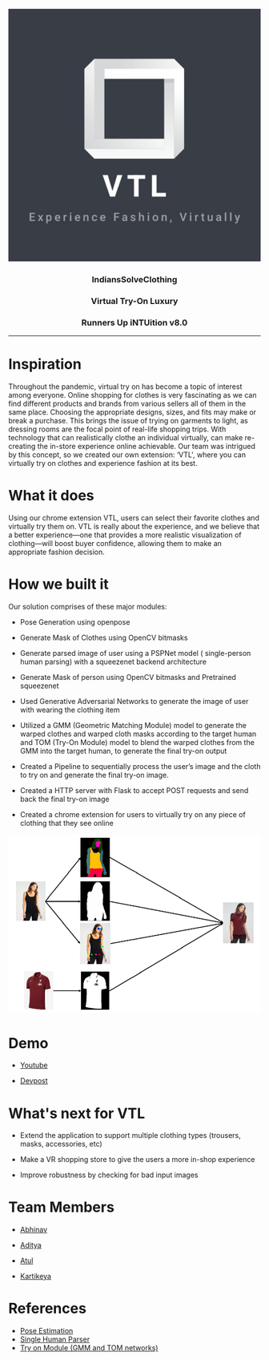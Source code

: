 <p align="center">
  <img src="assets/logo.jpg" />
</p>

<h3 align="center">IndiansSolveClothing</h2>
<h3 align="center">Virtual Try-On Luxury</h2> 
<h3 align="center">Runners Up iNTUition v8.0</h2>

---

# Inspiration
Throughout the pandemic, virtual try on has become a topic of interest among everyone. Online shopping for clothes is very fascinating as we can find different products and brands from various sellers all of them in the same place. Choosing the appropriate designs, sizes, and fits may make or break a purchase. This brings the issue of trying on garments to light, as dressing rooms are the focal point of real-life shopping trips. With technology that can realistically clothe an individual virtually, can make re-creating the in-store experience online achievable. Our team was intrigued by this concept, so we created our own extension: ‘VTL', where you can virtually try on clothes and experience fashion at its best.


# What it does
Using our chrome extension VTL, users can select their favorite clothes and virtually try them on. VTL is really about the experience, and we believe that a better experience—one that provides a more realistic visualization of clothing—will boost buyer confidence, allowing them to make an appropriate fashion decision.


# How we built it
Our solution comprises of these major modules:

* Pose Generation using openpose

* Generate Mask of Clothes using OpenCV bitmasks

* Generate parsed image of user using a PSPNet model ( single-person human parsing) with a squeezenet backend architecture

* Generate Mask of person using OpenCV bitmasks and Pretrained squeezenet

* Used Generative Adversarial Networks to generate the image of user with wearing the clothing item

* Utilized a GMM (Geometric Matching Module) model to generate the warped clothes and warped cloth masks according to the target human and TOM (Try-On Module) model to blend the warped clothes from the GMM into the target human, to generate the final try-on output

* Created a Pipeline to sequentially process the user’s image and the cloth to try on and generate the final try-on image.
* Created a HTTP server with Flask to accept POST requests and send back the final try-on image

* Created a chrome extension for users to virtually try on any piece of clothing that they see online

![alt text](assets/flow.png)

# Demo

* [Youtube](https://www.youtube.com/watch?v=Mey5g_ULi2E)

* [Devpost](https://devpost.com/software/indianssolveclothing)


# What's next for VTL
* Extend the application to support multiple clothing types (trousers, masks, accessories, etc)

* Make a VR shopping store to give the users a more in-shop experience

* Improve robustness by checking for bad input images


# Team Members
* [Abhinav](https://github.com/ABHINAV112)

* [Aditya](https://github.com/Aditya239233)

* [Atul](https://github.com/Atul-Acharya-17)

* [Kartikeya](https://github.com/Kartikeya2001)


# References

* [Pose Estimation](https://github.com/CMU-Perceptual-Computing-Lab/openpose)
* [Single Human Parser](https://github.com/hyk1996/Single-Human-Parsing-LIP)
* [Try on Module (GMM and TOM networks)](https://github.com/minar09/cp-vton-plus)